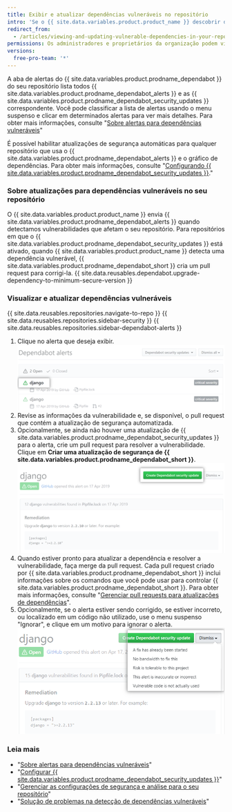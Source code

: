 ```yaml
---
title: Exibir e atualizar dependências vulneráveis no repositório
intro: 'Se o {{ site.data.variables.product.product_name }} descobrir dependências vulneráveis no seu projeto, você poderá visualizá-las na aba de alertas do Dependabot no seu repositório. Em seguida, você pode atualizar seu projeto para resolver ou descartar a vulnerabilidade.'
redirect_from:
  - /articles/viewing-and-updating-vulnerable-dependencies-in-your-repository
permissions: Os administradores e proprietários da organização podem visualizar e atualizar dependências.
versions:
  free-pro-team: '*'
---
```


A aba de alertas do {{ site.data.variables.product.prodname_dependabot }} do seu repositório lista todos {{ site.data.variables.product.prodname_dependabot_alerts }} e as {{ site.data.variables.product.prodname_dependabot_security_updates }} correspondente. Você pode classificar a lista de alertas usando o menu suspenso e clicar em determinados alertas para ver mais detalhes. Para obter mais informações, consulte "[Sobre alertas para dependências vulneráveis](/github/managing-security-vulnerabilities/about-alerts-for-vulnerable-dependencies)"

É possível habilitar atualizações de segurança automáticas para qualquer repositório que usa o {{ site.data.variables.product.prodname_dependabot_alerts }} e o gráfico de dependências. Para obter mais informações, consulte "[Configurando {{ site.data.variables.product.prodname_dependabot_security_updates }}](/github/managing-security-vulnerabilities/configuring-github-dependabot-security-updates)."

### Sobre atualizações para dependências vulneráveis no seu repositório

O {{ site.data.variables.product.product_name }} envia {{ site.data.variables.product.prodname_dependabot_alerts }} quando detectamos vulnerabilidades que afetam o seu repositório. Para repositórios em que o {{ site.data.variables.product.prodname_dependabot_security_updates }} está ativado, quando {{ site.data.variables.product.product_name }} detecta uma dependência vulnerável, {{ site.data.variables.product.prodname_dependabot_short }} cria um pull request para corrigi-la. {{ site.data.reusables.dependabot.upgrade-dependency-to-minimum-secure-version }}

### Visualizar e atualizar dependências vulneráveis

{{ site.data.reusables.repositories.navigate-to-repo }}
{{ site.data.reusables.repositories.sidebar-security }}
{{ site.data.reusables.repositories.sidebar-dependabot-alerts }}
1. Clique no alerta que deseja exibir. ![Alerta selecionado na lista de alertas](/assets/images/help/graphs/click-alert-in-alerts-list.png)
1. Revise as informações da vulnerabilidade e, se disponível, o pull request que contém a atualização de segurança automatizada.
1. Opcionalmente, se ainda não houver uma atualização de {{ site.data.variables.product.prodname_dependabot_security_updates }} para o alerta, crie um pull request para resolver a vulnerabilidade. Clique em **Criar uma atualização de segurança de {{ site.data.variables.product.prodname_dependabot_short }}**. ![Crie um botão de atualização de segurança do {{ site.data.variables.product.prodname_dependabot_short }}](/assets/images/help/repository/create-dependabot-security-update-button.png)
1. Quando estiver pronto para atualizar a dependência e resolver a vulnerabilidade, faça merge da pull request. Cada pull request criado por {{ site.data.variables.product.prodname_dependabot_short }} inclui informações sobre os comandos que você pode usar para controlar {{ site.data.variables.product.prodname_dependabot_short }}. Para obter mais informações, consulte "[Gerenciar pull requests para atualizações de dependências](/github/administering-a-repository/managing-pull-requests-for-dependency-updates#managing-github-dependabot-pull-requests-with-comment-commands)".
1. Opcionalmente, se o alerta estiver sendo corrigido, se estiver incorreto, ou localizado em um código não utilizado, use o menu suspenso "Ignorar", e clique em um motivo para ignorar o alerta. ![Escolher o motivo para ignorar o alerta a partir do menu suspenso "Ignorar"down](/assets/images/help/repository/dependabot-alert-dismiss-drop-down.png)

### Leia mais

- "[Sobre alertas para dependências vulneráveis](/github/managing-security-vulnerabilities/about-alerts-for-vulnerable-dependencies)"
- "[Configurar {{ site.data.variables.product.prodname_dependabot_security_updates }}](/github/managing-security-vulnerabilities/configuring-github-dependabot-security-updates)"
- "[Gerenciar as configurações de segurança e análise para o seu repositório](/github/administering-a-repository/managing-security-and-analysis-settings-for-your-repository)"
- "[Solução de problemas na detecção de dependências vulneráveis](/github/managing-security-vulnerabilities/troubleshooting-the-detection-of-vulnerable-dependencies)"
